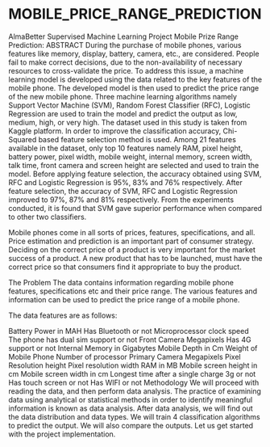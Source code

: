 # MOBILE_PRICE_RANGE_PREDICTION
AlmaBetter Supervised Machine Learning Project Mobile Prize Range Prediction: ABSTRACT During the purchase of mobile phones, various features like memory, display, battery, camera, etc., are considered. People fail to make correct decisions, due to the non-availability of necessary resources to cross-validate the price. To address this issue, a machine learning model is developed using the data related to the key features of the mobile phone. The developed model is then used to predict the price range of the new mobile phone. Three machine learning algorithms namely Support Vector Machine (SVM), Random Forest Classifier (RFC), Logistic Regression are used to train the model and predict the output as low, medium, high, or very high. The dataset used in this study is taken from Kaggle platform. In order to improve the classification accuracy, Chi-Squared based feature selection method is used. Among 21 features available in the dataset, only top 10 features namely RAM, pixel height, battery power, pixel width, mobile weight, internal memory, screen width, talk time, front camera and screen height are selected and used to train the model. Before applying feature selection, the accuracy obtained using SVM, RFC and Logistic Regression is 95%, 83% and 76% respectively. After feature selection, the accuracy of SVM, RFC and Logistic Regression improved to 97%, 87% and 81% respectively. From the experiments conducted, it is found that SVM gave superior performance when compared to other two classifiers.

Mobile phones come in all sorts of prices, features, specifications, and all. Price estimation and prediction is an important part of consumer strategy. Deciding on the correct price of a product is very important for the market success of a product. A new product that has to be launched, must have the correct price so that consumers find it appropriate to buy the product.

The Problem The data contains information regarding mobile phone features, specifications etc and their price range. The various features and information can be used to predict the price range of a mobile phone.

The data features are as follows:

Battery Power in MAH
Has Bluetooth or not
Microprocessor clock speed
The phone has dual sim support or not
Front Camera Megapixels
Has 4G support or not
Internal Memory in Gigabytes
Mobile Depth in Cm
Weight of Mobile Phone
Number of processor
Primary Camera Megapixels
Pixel Resolution height
Pixel resolution width
RAM in MB
Mobile screen height in cm
Mobile screen width in cm
Longest time after a single charge
3g or not
Has touch screen or not
Has WIFI or not Methodology We will proceed with reading the data, and then perform data analysis. The practice of examining data using analytical or statistical methods in order to identify meaningful information is known as data analysis. After data analysis, we will find out the data distribution and data types. We will train 4 classification algorithms to predict the output. We will also compare the outputs. Let us get started with the project implementation.
